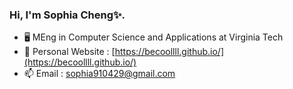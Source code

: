 ### Hi, I'm Sophia Cheng✨.

- 🖥️ MEng in Computer Science and Applications at Virginia Tech
- 📑 Personal Website : [https://becoollll.github.io/](https://becoollll.github.io/)  
- 📫 Email : [sophia910429@gmail.com](mailto:sophia910429@gmail.com)  
